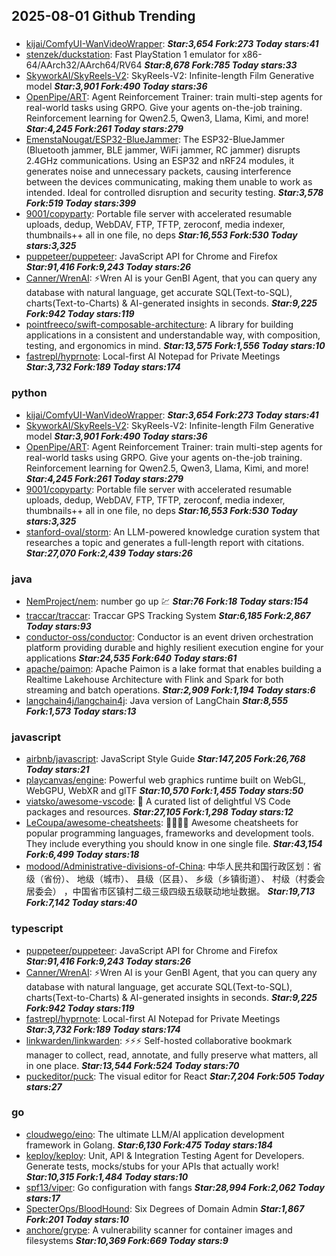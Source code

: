 ## 2025-08-01 Github Trending

### 
* [kijai/ComfyUI-WanVideoWrapper](https://github.com/kijai/ComfyUI-WanVideoWrapper):  ***Star:3,654 Fork:273 Today stars:41***
* [stenzek/duckstation](https://github.com/stenzek/duckstation): Fast PlayStation 1 emulator for x86-64/AArch32/AArch64/RV64 ***Star:8,678 Fork:785 Today stars:33***
* [SkyworkAI/SkyReels-V2](https://github.com/SkyworkAI/SkyReels-V2): SkyReels-V2: Infinite-length Film Generative model ***Star:3,901 Fork:490 Today stars:36***
* [OpenPipe/ART](https://github.com/OpenPipe/ART): Agent Reinforcement Trainer: train multi-step agents for real-world tasks using GRPO. Give your agents on-the-job training. Reinforcement learning for Qwen2.5, Qwen3, Llama, Kimi, and more! ***Star:4,245 Fork:261 Today stars:279***
* [EmenstaNougat/ESP32-BlueJammer](https://github.com/EmenstaNougat/ESP32-BlueJammer): The ESP32-BlueJammer (Bluetooth jammer, BLE jammer, WiFi jammer, RC jammer) disrupts 2.4GHz communications. Using an ESP32 and nRF24 modules, it generates noise and unnecessary packets, causing interference between the devices communicating, making them unable to work as intended. Ideal for controlled disruption and security testing. ***Star:3,578 Fork:519 Today stars:399***
* [9001/copyparty](https://github.com/9001/copyparty): Portable file server with accelerated resumable uploads, dedup, WebDAV, FTP, TFTP, zeroconf, media indexer, thumbnails++ all in one file, no deps ***Star:16,553 Fork:530 Today stars:3,325***
* [puppeteer/puppeteer](https://github.com/puppeteer/puppeteer): JavaScript API for Chrome and Firefox ***Star:91,416 Fork:9,243 Today stars:26***
* [Canner/WrenAI](https://github.com/Canner/WrenAI): ⚡️Wren AI is your GenBI Agent, that you can query any database with natural language, get accurate SQL(Text-to-SQL), charts(Text-to-Charts) & AI-generated insights in seconds. ***Star:9,225 Fork:942 Today stars:119***
* [pointfreeco/swift-composable-architecture](https://github.com/pointfreeco/swift-composable-architecture): A library for building applications in a consistent and understandable way, with composition, testing, and ergonomics in mind. ***Star:13,575 Fork:1,556 Today stars:10***
* [fastrepl/hyprnote](https://github.com/fastrepl/hyprnote): Local-first AI Notepad for Private Meetings ***Star:3,732 Fork:189 Today stars:174***

### python
* [kijai/ComfyUI-WanVideoWrapper](https://github.com/kijai/ComfyUI-WanVideoWrapper):  ***Star:3,654 Fork:273 Today stars:41***
* [SkyworkAI/SkyReels-V2](https://github.com/SkyworkAI/SkyReels-V2): SkyReels-V2: Infinite-length Film Generative model ***Star:3,901 Fork:490 Today stars:36***
* [OpenPipe/ART](https://github.com/OpenPipe/ART): Agent Reinforcement Trainer: train multi-step agents for real-world tasks using GRPO. Give your agents on-the-job training. Reinforcement learning for Qwen2.5, Qwen3, Llama, Kimi, and more! ***Star:4,245 Fork:261 Today stars:279***
* [9001/copyparty](https://github.com/9001/copyparty): Portable file server with accelerated resumable uploads, dedup, WebDAV, FTP, TFTP, zeroconf, media indexer, thumbnails++ all in one file, no deps ***Star:16,553 Fork:530 Today stars:3,325***
* [stanford-oval/storm](https://github.com/stanford-oval/storm): An LLM-powered knowledge curation system that researches a topic and generates a full-length report with citations. ***Star:27,070 Fork:2,439 Today stars:26***

### java
* [NemProject/nem](https://github.com/NemProject/nem): number go up 💹 ***Star:76 Fork:18 Today stars:154***
* [traccar/traccar](https://github.com/traccar/traccar): Traccar GPS Tracking System ***Star:6,185 Fork:2,867 Today stars:93***
* [conductor-oss/conductor](https://github.com/conductor-oss/conductor): Conductor is an event driven orchestration platform providing durable and highly resilient execution engine for your applications ***Star:24,535 Fork:640 Today stars:61***
* [apache/paimon](https://github.com/apache/paimon): Apache Paimon is a lake format that enables building a Realtime Lakehouse Architecture with Flink and Spark for both streaming and batch operations. ***Star:2,909 Fork:1,194 Today stars:6***
* [langchain4j/langchain4j](https://github.com/langchain4j/langchain4j): Java version of LangChain ***Star:8,555 Fork:1,573 Today stars:13***

### javascript
* [airbnb/javascript](https://github.com/airbnb/javascript): JavaScript Style Guide ***Star:147,205 Fork:26,768 Today stars:21***
* [playcanvas/engine](https://github.com/playcanvas/engine): Powerful web graphics runtime built on WebGL, WebGPU, WebXR and glTF ***Star:10,570 Fork:1,455 Today stars:50***
* [viatsko/awesome-vscode](https://github.com/viatsko/awesome-vscode): 🎨 A curated list of delightful VS Code packages and resources. ***Star:27,105 Fork:1,298 Today stars:12***
* [LeCoupa/awesome-cheatsheets](https://github.com/LeCoupa/awesome-cheatsheets): 👩‍💻👨‍💻 Awesome cheatsheets for popular programming languages, frameworks and development tools. They include everything you should know in one single file. ***Star:43,154 Fork:6,499 Today stars:18***
* [modood/Administrative-divisions-of-China](https://github.com/modood/Administrative-divisions-of-China): 中华人民共和国行政区划：省级（省份）、 地级（城市）、 县级（区县）、 乡级（乡镇街道）、 村级（村委会居委会） ，中国省市区镇村二级三级四级五级联动地址数据。 ***Star:19,713 Fork:7,142 Today stars:40***

### typescript
* [puppeteer/puppeteer](https://github.com/puppeteer/puppeteer): JavaScript API for Chrome and Firefox ***Star:91,416 Fork:9,243 Today stars:26***
* [Canner/WrenAI](https://github.com/Canner/WrenAI): ⚡️Wren AI is your GenBI Agent, that you can query any database with natural language, get accurate SQL(Text-to-SQL), charts(Text-to-Charts) & AI-generated insights in seconds. ***Star:9,225 Fork:942 Today stars:119***
* [fastrepl/hyprnote](https://github.com/fastrepl/hyprnote): Local-first AI Notepad for Private Meetings ***Star:3,732 Fork:189 Today stars:174***
* [linkwarden/linkwarden](https://github.com/linkwarden/linkwarden): ⚡️⚡️⚡️ Self-hosted collaborative bookmark manager to collect, read, annotate, and fully preserve what matters, all in one place. ***Star:13,544 Fork:524 Today stars:70***
* [puckeditor/puck](https://github.com/puckeditor/puck): The visual editor for React ***Star:7,204 Fork:505 Today stars:27***

### go
* [cloudwego/eino](https://github.com/cloudwego/eino): The ultimate LLM/AI application development framework in Golang. ***Star:6,130 Fork:475 Today stars:184***
* [keploy/keploy](https://github.com/keploy/keploy): Unit, API & Integration Testing Agent for Developers. Generate tests, mocks/stubs for your APIs that actually work! ***Star:10,315 Fork:1,484 Today stars:10***
* [spf13/viper](https://github.com/spf13/viper): Go configuration with fangs ***Star:28,994 Fork:2,062 Today stars:17***
* [SpecterOps/BloodHound](https://github.com/SpecterOps/BloodHound): Six Degrees of Domain Admin ***Star:1,867 Fork:201 Today stars:10***
* [anchore/grype](https://github.com/anchore/grype): A vulnerability scanner for container images and filesystems ***Star:10,369 Fork:669 Today stars:9***
